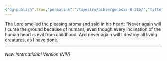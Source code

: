 ```yaml
---
{"dg-publish":true,"permalink":"/tapestry/bible/genesis-8-21b/","title":"Genesis 8:21b","hide":true,"tags":["bible","bible-verse"],"dgHomeLink":true,"dgShowLocalGraph":true,"dgEnableSearch":true}
---
```


The Lord smelled the pleasing aroma and said in his heart: “Never again will I curse the ground because of humans, even though every inclination of the human heart is evil from childhood. And never again will I destroy all living creatures, as I have done.

---
*New International Version (NIV)*